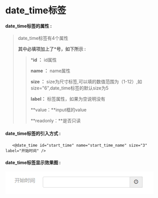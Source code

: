 # date\_time**标签**

#### date\_time**标签的属性 :**

> date\_time标签有4个属性
>
> **其中必填项加上了\*号，如下所示 :**
>
> > \***id ：** id属性
> >
> > **name ：** name属性
> >
> > **size ：** size为尺寸标签,可以填的数值范围为（1-12）,如size="6",date\_time标签的默认size为5
> >
> > **label：** 标签属性，如果为空说明没有
> >
> > **value：**input框的value
> >
> > **readonly：**是否只读

#### date\_time标签的引入方式 :

```
   <@date_time id="start_time" name="start_time_name" size="3" label="开始时间" />
```

#### date\_time标签显示效果图 :

![](/assets/date_time.png)

